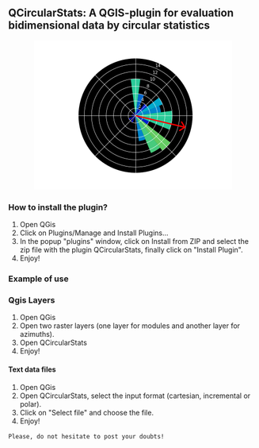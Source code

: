 ## QCircularStats: A QGIS-plugin for evaluation bidimensional data by circular statistics

<p align="center">
<img src="https://github.com/mhaut/pycircularstats/blob/master/images/pycircstats.png" width="400">
</p>

### How to install the plugin?
1. Open QGis
2. Click on Plugins/Manage and Install Plugins...
3. In the popup "plugins" window, click on Install from ZIP and select the zip file with the plugin QCircularStats, finally click on "Install Plugin".
4. Enjoy!


### Example of use

### Qgis Layers
1. Open QGis
2. Open two raster layers (one layer for modules and another layer for azimuths).
3. Open QCircularStats
4. Enjoy!

#### Text data files
1. Open QGis
2. Open QCircularStats, select the input format (cartesian, incremental or polar).
3. Click on "Select file" and choose the file.
4. Enjoy!


```
Please, do not hesitate to post your doubts!
```
